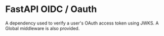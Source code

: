 # FastAPI OIDC / Oauth

A dependency used to verify a user's OAuth access token using JWKS.
A Global middleware is also provided.
